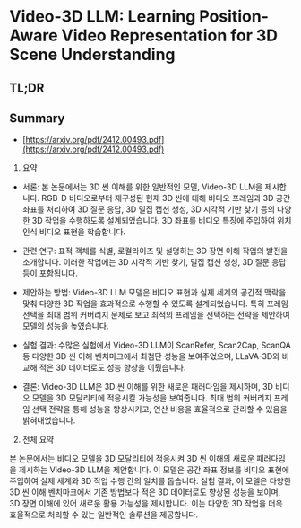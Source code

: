 # Video-3D LLM: Learning Position-Aware Video Representation for 3D Scene Understanding
## TL;DR
## Summary
- [https://arxiv.org/pdf/2412.00493.pdf](https://arxiv.org/pdf/2412.00493.pdf)

1. 요약

- 서론: 본 논문에서는 3D 씬 이해를 위한 일반적인 모델, Video-3D LLM을 제시합니다. RGB-D 비디오로부터 재구성된 현재 3D 씬에 대해 비디오 프레임과 3D 공간 좌표를 처리하여 3D 질문 응답, 3D 밀집 캡션 생성, 3D 시각적 기반 찾기 등의 다양한 3D 작업을 수행하도록 설계되었습니다. 3D 좌표를 비디오 특징에 주입하여 위치 인식 비디오 표현을 학습합니다.

- 관련 연구: 표적 객체를 식별, 로컬라이즈 및 설명하는 3D 장면 이해 작업의 발전을 소개합니다. 이러한 작업에는 3D 시각적 기반 찾기, 밀집 캡션 생성, 3D 질문 응답 등이 포함됩니다.

- 제안하는 방법: Video-3D LLM 모델은 비디오 표현과 실제 세계의 공간적 맥락을 맞춰 다양한 3D 작업을 효과적으로 수행할 수 있도록 설계되었습니다. 특히 프레임 선택을 최대 범위 커버리지 문제로 보고 최적의 프레임을 선택하는 전략을 제안하여 모델의 성능을 높였습니다.

- 실험 결과: 수많은 실험에서 Video-3D LLM이 ScanRefer, Scan2Cap, ScanQA 등 다양한 3D 씬 이해 벤치마크에서 최첨단 성능을 보여주었으며, LLaVA-3D와 비교해 적은 3D 데이터로도 성능 향상을 이뤘습니다.

- 결론: Video-3D LLM은 3D 씬 이해를 위한 새로운 패러다임을 제시하며, 3D 비디오 모델을 3D 모달리티에 적응시킬 가능성을 보여줍니다. 최대 범위 커버리지 프레임 선택 전략을 통해 성능을 향상시키고, 연산 비용을 효율적으로 관리할 수 있음을 밝혀내었습니다.

2. 전체 요약

본 논문에서는 비디오 모델을 3D 모달리티에 적응시켜 3D 씬 이해의 새로운 패러다임을 제시하는 Video-3D LLM을 제안합니다. 이 모델은 공간 좌표 정보를 비디오 표현에 주입하여 실제 세계와 3D 작업 수행 간의 일치를 돕습니다. 실험 결과, 이 모델은 다양한 3D 씬 이해 벤치마크에서 기존 방법보다 적은 3D 데이터로도 향상된 성능을 보이며, 3D 장면 이해에 있어 새로운 활용 가능성을 제시합니다. 이는 다양한 3D 작업을 더욱 효율적으로 처리할 수 있는 일반적인 솔루션을 제공합니다.